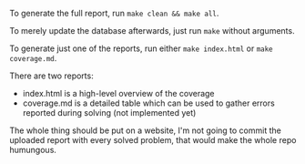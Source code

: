 To generate the full report, run `make clean && make all`.

To merely update the database afterwards, just run `make` without arguments.

To generate just one of the reports, run either `make index.html` or `make coverage.md`.

There are two reports:

* index.html is a high-level overview of the coverage
* coverage.md is a detailed table which can be used to gather errors
  reported during solving (not implemented yet)

The whole thing should be put on a website, I'm not going to commit the
uploaded report with every solved problem, that would make the whole repo
humungous.

